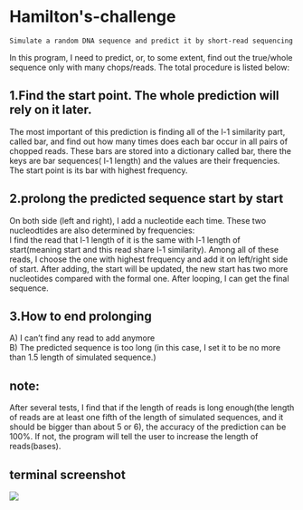 # Hamilton's-challenge

`Simulate a random DNA sequence and predict it by short-read sequencing`

In this program, I need to predict, or, to some extent, find out the true/whole sequence only with many chops/reads. The total procedure is listed below:

## 1.Find the start point. The whole prediction will rely on it later.
The most important of this prediction is finding all of the l-1 similarity part, called bar, and find out how many times does each bar occur in all pairs of chopped reads. These bars are stored into a dictionary called bar, there the keys are bar sequences( l-1 length) and the values are their frequencies.
The start point is its bar with highest frequency.

## 2.prolong the predicted sequence start by start
On both side (left and right), I add a nucleotide each time. These two nucleodtides are also determined by frequencies:  
I find the read that l-1 length of it is the same with l-1 length of start(meaning start and this read share l-1 similarity). Among all of these reads, I choose the one with highest frequency and add it on left/right side of start. After adding, the start will be updated, the new start has two more nucleotides compared with the formal one. After looping, I can get the final sequence.

## 3.How to end prolonging
A) I can’t find any read to add anymore  
B) The predicted sequence is too long (in this case, I set it to be no more than 1.5 length of simulated sequence.)  


## note:
After several tests, I find that if the length of reads is long enough(the length of reads are at least one fifth of the length of simulated sequences, and it should be bigger than about 5 or 6), the accuracy of the prediction can be 100%. If not, the program will tell the user to increase the length of reads(bases).

## terminal screenshot
![](https://github.com/luanxinning/Hamilton-s-challenge/raw/master/Hamilton-s-challenge/termianl.png)
